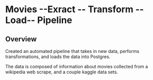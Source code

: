 # Movies --Exract -- Transform -- Load-- Pipeline

## Overview

Created an automated pipeline that takes in new data, performs 
transformations, and loads the data into Postgres.

The data is composed of information about movies collected from a wikipedia web scrape, and a couple kaggle data sets.


